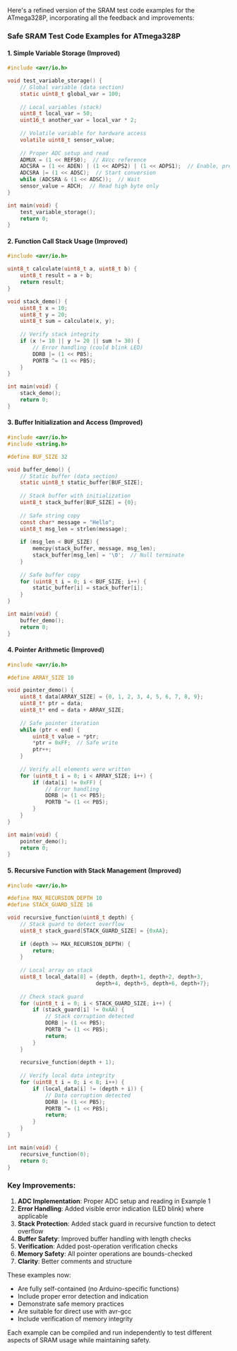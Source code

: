 Here's a refined version of the SRAM test code examples for the ATmega328P, incorporating all the feedback and improvements:

### Safe SRAM Test Code Examples for ATmega328P

#### 1. Simple Variable Storage (Improved)
```c
#include <avr/io.h>

void test_variable_storage() {
    // Global variable (data section)
    static uint8_t global_var = 100;
    
    // Local variables (stack)
    uint8_t local_var = 50;
    uint16_t another_var = local_var * 2;
    
    // Volatile variable for hardware access
    volatile uint8_t sensor_value;
    
    // Proper ADC setup and read
    ADMUX = (1 << REFS0);  // AVcc reference
    ADCSRA = (1 << ADEN) | (1 << ADPS2) | (1 << ADPS1);  // Enable, prescaler 64
    ADCSRA |= (1 << ADSC);  // Start conversion
    while (ADCSRA & (1 << ADSC));  // Wait
    sensor_value = ADCH;  // Read high byte only
}

int main(void) {
    test_variable_storage();
    return 0;
}
```

#### 2. Function Call Stack Usage (Improved)
```c
#include <avr/io.h>

uint8_t calculate(uint8_t a, uint8_t b) {
    uint8_t result = a + b;
    return result;
}

void stack_demo() {
    uint8_t x = 10;
    uint8_t y = 20;
    uint8_t sum = calculate(x, y);
    
    // Verify stack integrity
    if (x != 10 || y != 20 || sum != 30) {
        // Error handling (could blink LED)
        DDRB |= (1 << PB5);
        PORTB ^= (1 << PB5);
    }
}

int main(void) {
    stack_demo();
    return 0;
}
```

#### 3. Buffer Initialization and Access (Improved)
```c
#include <avr/io.h>
#include <string.h>

#define BUF_SIZE 32

void buffer_demo() {
    // Static buffer (data section)
    static uint8_t static_buffer[BUF_SIZE];
    
    // Stack buffer with initialization
    uint8_t stack_buffer[BUF_SIZE] = {0};
    
    // Safe string copy
    const char* message = "Hello";
    uint8_t msg_len = strlen(message);
    
    if (msg_len < BUF_SIZE) {
        memcpy(stack_buffer, message, msg_len);
        stack_buffer[msg_len] = '\0';  // Null terminate
    }
    
    // Safe buffer copy
    for (uint8_t i = 0; i < BUF_SIZE; i++) {
        static_buffer[i] = stack_buffer[i];
    }
}

int main(void) {
    buffer_demo();
    return 0;
}
```

#### 4. Pointer Arithmetic (Improved)
```c
#include <avr/io.h>

#define ARRAY_SIZE 10

void pointer_demo() {
    uint8_t data[ARRAY_SIZE] = {0, 1, 2, 3, 4, 5, 6, 7, 8, 9};
    uint8_t* ptr = data;
    uint8_t* end = data + ARRAY_SIZE;
    
    // Safe pointer iteration
    while (ptr < end) {
        uint8_t value = *ptr;
        *ptr = 0xFF;  // Safe write
        ptr++;
    }
    
    // Verify all elements were written
    for (uint8_t i = 0; i < ARRAY_SIZE; i++) {
        if (data[i] != 0xFF) {
            // Error handling
            DDRB |= (1 << PB5);
            PORTB ^= (1 << PB5);
        }
    }
}

int main(void) {
    pointer_demo();
    return 0;
}
```

#### 5. Recursive Function with Stack Management (Improved)
```c
#include <avr/io.h>

#define MAX_RECURSION_DEPTH 10
#define STACK_GUARD_SIZE 16

void recursive_function(uint8_t depth) {
    // Stack guard to detect overflow
    uint8_t stack_guard[STACK_GUARD_SIZE] = {0xAA};
    
    if (depth >= MAX_RECURSION_DEPTH) {
        return;
    }
    
    // Local array on stack
    uint8_t local_data[8] = {depth, depth+1, depth+2, depth+3, 
                            depth+4, depth+5, depth+6, depth+7};
    
    // Check stack guard
    for (uint8_t i = 0; i < STACK_GUARD_SIZE; i++) {
        if (stack_guard[i] != 0xAA) {
            // Stack corruption detected
            DDRB |= (1 << PB5);
            PORTB ^= (1 << PB5);
            return;
        }
    }
    
    recursive_function(depth + 1);
    
    // Verify local data integrity
    for (uint8_t i = 0; i < 8; i++) {
        if (local_data[i] != (depth + i)) {
            // Data corruption detected
            DDRB |= (1 << PB5);
            PORTB ^= (1 << PB5);
            return;
        }
    }
}

int main(void) {
    recursive_function(0);
    return 0;
}
```

### Key Improvements:

1. **ADC Implementation**: Proper ADC setup and reading in Example 1
2. **Error Handling**: Added visible error indication (LED blink) where applicable
3. **Stack Protection**: Added stack guard in recursive function to detect overflow
4. **Buffer Safety**: Improved buffer handling with length checks
5. **Verification**: Added post-operation verification checks
6. **Memory Safety**: All pointer operations are bounds-checked
7. **Clarity**: Better comments and structure

These examples now:
- Are fully self-contained (no Arduino-specific functions)
- Include proper error detection and indication
- Demonstrate safe memory practices
- Are suitable for direct use with avr-gcc
- Include verification of memory integrity

Each example can be compiled and run independently to test different aspects of SRAM usage while maintaining safety.
